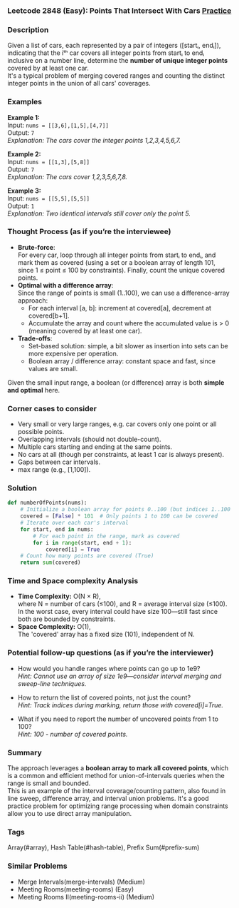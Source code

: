 ### Leetcode 2848 (Easy): Points That Intersect With Cars [Practice](https://leetcode.com/problems/points-that-intersect-with-cars)

### Description  
Given a list of cars, each represented by a pair of integers \([startᵢ, endᵢ]\), indicating that the iᵗʰ car covers all integer points from startᵢ to endᵢ inclusive on a number line, determine the **number of unique integer points** covered by at least one car.  
It's a typical problem of merging covered ranges and counting the distinct integer points in the union of all cars' coverages.

### Examples  

**Example 1:**  
Input: `nums = [[3,6],[1,5],[4,7]]`  
Output: `7`  
*Explanation: The cars cover the integer points 1,2,3,4,5,6,7.*

**Example 2:**  
Input: `nums = [[1,3],[5,8]]`  
Output: `7`  
*Explanation: The cars cover 1,2,3,5,6,7,8.*

**Example 3:**  
Input: `nums = [[5,5],[5,5]]`  
Output: `1`  
*Explanation: Two identical intervals still cover only the point 5.*

### Thought Process (as if you’re the interviewee)  
- **Brute-force**:  
  For every car, loop through all integer points from startᵢ to endᵢ, and mark them as covered (using a set or a boolean array of length 101, since 1 ≤ point ≤ 100 by constraints). Finally, count the unique covered points.
- **Optimal with a difference array**:  
  Since the range of points is small (1..100), we can use a difference-array approach:
  - For each interval [a, b]: increment at covered[a], decrement at covered[b+1].
  - Accumulate the array and count where the accumulated value is > 0 (meaning covered by at least one car).
- **Trade-offs**:  
  - Set-based solution: simple, a bit slower as insertion into sets can be more expensive per operation.
  - Boolean array / difference array: constant space and fast, since values are small.

Given the small input range, a boolean (or difference) array is both **simple and optimal** here.

### Corner cases to consider  
- Very small or very large ranges, e.g. car covers only one point or all possible points.
- Overlapping intervals (should not double-count).
- Multiple cars starting and ending at the same points.
- No cars at all (though per constraints, at least 1 car is always present).
- Gaps between car intervals.
- max range (e.g., [1,100]).

### Solution

```python
def numberOfPoints(nums):
    # Initialize a boolean array for points 0..100 (but indices 1..100 are used)
    covered = [False] * 101  # Only points 1 to 100 can be covered
    # Iterate over each car's interval
    for start, end in nums:
        # For each point in the range, mark as covered
        for i in range(start, end + 1):
            covered[i] = True
    # Count how many points are covered (True)
    return sum(covered)
```

### Time and Space complexity Analysis  

- **Time Complexity:** O(N × R),  
  where N = number of cars (≤100), and R = average interval size (≤100).  
  In the worst case, every interval could have size 100—still fast since both are bounded by constraints.
- **Space Complexity:** O(1),  
  The 'covered' array has a fixed size (101), independent of N.

### Potential follow-up questions (as if you’re the interviewer)  

- How would you handle ranges where points can go up to 1e9?  
  *Hint: Cannot use an array of size 1e9—consider interval merging and sweep-line techniques.*

- How to return the list of covered points, not just the count?  
  *Hint: Track indices during marking, return those with covered[i]=True.*

- What if you need to report the number of uncovered points from 1 to 100?  
  *Hint: 100 - number of covered points.*

### Summary  
The approach leverages a **boolean array to mark all covered points**, which is a common and efficient method for union-of-intervals queries when the range is small and bounded.  
This is an example of the interval coverage/counting pattern, also found in line sweep, difference array, and interval union problems. It's a good practice problem for optimizing range processing when domain constraints allow you to use direct array manipulation.

### Tags
Array(#array), Hash Table(#hash-table), Prefix Sum(#prefix-sum)

### Similar Problems
- Merge Intervals(merge-intervals) (Medium)
- Meeting Rooms(meeting-rooms) (Easy)
- Meeting Rooms II(meeting-rooms-ii) (Medium)